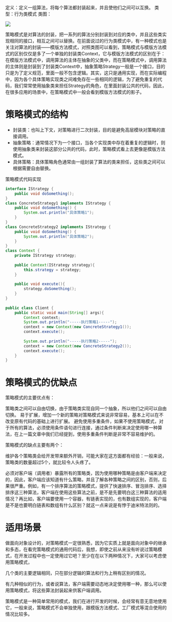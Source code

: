 定义：定义一组算法，将每个算法都封装起来，并且使他们之间可以互换。
类型：行为类模式
类图：

![](http://my.csdn.net/uploads/201205/28/1338191755_7367.jpg)

策略模式是对算法的封装，把一系列的算法分别封装到对应的类中，并且这些类实现相同的接口，相互之间可以替换。在前面说过的行为类模式中，有一种模式也是关注对算法的封装——模版方法模式，对照类图可以看到，策略模式与模版方法模式的区别仅仅是多了一个单独的封装类Context，它与模版方法模式的区别在于：在模版方法模式中，调用算法的主体在抽象的父类中，而在策略模式中，调用算法的主体则是封装到了封装类Context中，抽象策略Strategy一般是一个接口，目的只是为了定义规范，里面一般不包含逻辑。其实，这只是通用实现，而在实际编程中，因为各个具体策略实现类之间难免存在一些相同的逻辑，为了避免重复的代码，我们常常使用抽象类来担任Strategy的角色，在里面封装公共的代码，因此，在很多应用的场景中，在策略模式中一般会看到模版方法模式的影子。

# 策略模式的结构

- 封装类：也叫上下文，对策略进行二次封装，目的是避免高层模块对策略的直接调用。
- 抽象策略：通常情况下为一个接口，当各个实现类中存在着重复的逻辑时，则使用抽象类来封装这部分公共的代码，此时，策略模式看上去更像是模版方法模式。
- 具体策略：具体策略角色通常由一组封装了算法的类来担任，这些类之间可以根据需要自由替换。

策略模式代码实现

```java
interface IStrategy {  
    public void doSomething();  
}  
class ConcreteStrategy1 implements IStrategy {  
    public void doSomething() {  
        System.out.println("具体策略1");  
    }  
}  
class ConcreteStrategy2 implements IStrategy {  
    public void doSomething() {  
        System.out.println("具体策略2");  
    }  
}  
class Context {  
    private IStrategy strategy;  
      
    public Context(IStrategy strategy){  
        this.strategy = strategy;  
    }  
      
    public void execute(){  
        strategy.doSomething();  
    }  
}  
  
public class Client {  
    public static void main(String[] args){  
        Context context;  
        System.out.println("-----执行策略1-----");  
        context = new Context(new ConcreteStrategy1());  
        context.execute();  
  
        System.out.println("-----执行策略2-----");  
        context = new Context(new ConcreteStrategy2());  
        context.execute();  
    }  
}  
```

# 策略模式的优缺点

策略模式的主要优点有：

策略类之间可以自由切换，由于策略类实现自同一个抽象，所以他们之间可以自由切换。
易于扩展，增加一个新的策略对策略模式来说非常容易，基本上可以在不改变原有代码的基础上进行扩展。
避免使用多重条件，如果不使用策略模式，对于所有的算法，必须使用条件语句进行连接，通过条件判断来决定使用哪一种算法，在上一篇文章中我们已经提到，使用多重条件判断是非常不容易维护的。

策略模式的缺点主要有两个：

维护各个策略类会给开发带来额外开销，可能大家在这方面都有经验：一般来说，策略类的数量超过5个，就比较令人头疼了。

必须对客户端（调用者）暴露所有的策略类，因为使用哪种策略是由客户端来决定的，因此，客户端应该知道有什么策略，并且了解各种策略之间的区别，否则，后果很严重。例如，有一个排序算法的策略模式，提供了快速排序、冒泡排序、选择排序这三种算法，客户端在使用这些算法之前，是不是先要明白这三种算法的适用情况？再比如，客户端要使用一个容器，有链表实现的，也有数组实现的，客户端是不是也要明白链表和数组有什么区别？就这一点来说是有悖于迪米特法则的。

# 适用场景

做面向对象设计的，对策略模式一定很熟悉，因为它实质上就是面向对象中的继承和多态，在看完策略模式的通用代码后，我想，即使之前从来没有听说过策略模式，在开发过程中也一定使用过它吧？至少在在以下两种情况下，大家可以考虑使用策略模式，

几个类的主要逻辑相同，只在部分逻辑的算法和行为上稍有区别的情况。

有几种相似的行为，或者说算法，客户端需要动态地决定使用哪一种，那么可以使用策略模式，将这些算法封装起来供客户端调用。

策略模式是一种简单常用的模式，我们在进行开发的时候，会经常有意无意地使用它，一般来说，策略模式不会单独使用，跟模版方法模式、工厂模式等混合使用的情况比较多。